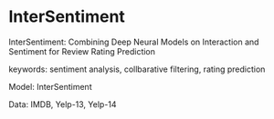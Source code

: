 # InterSentiment
InterSentiment: Combining Deep Neural Models on Interaction and Sentiment for Review Rating Prediction

keywords: sentiment analysis, collbarative filtering, rating prediction

Model: InterSentiment

Data: IMDB, Yelp-13, Yelp-14
